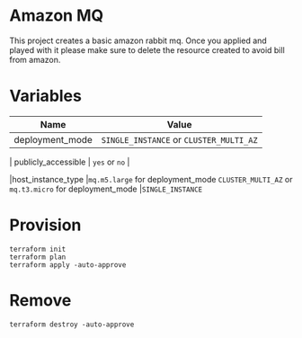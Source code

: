 # Amazon MQ

This project creates a basic amazon rabbit mq. Once you applied and played with it please make sure to delete the resource created to avoid bill from amazon.

# Variables
| Name | Value |
|------|---------|
| deployment_mode | `SINGLE_INSTANCE` or `CLUSTER_MULTI_AZ` |

| publicly_accessible | `yes` or `no` |

|host_instance_type |`mq.m5.large` for deployment_mode `CLUSTER_MULTI_AZ` or `mq.t3.micro` for deployment_mode |`SINGLE_INSTANCE`

# Provision

```
terraform init
terraform plan
terraform apply -auto-approve
```

# Remove


`terraform destroy -auto-approve`